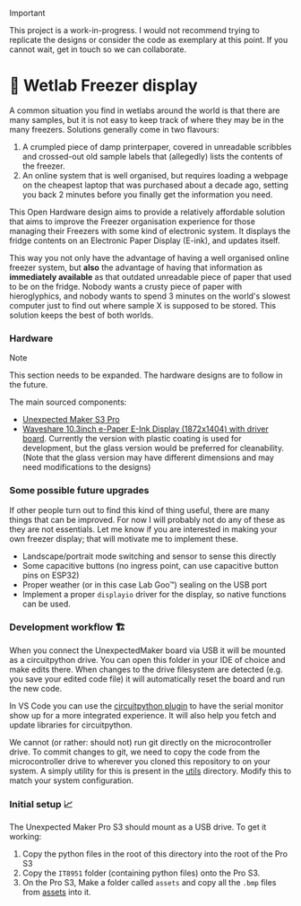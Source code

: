 > [!IMPORTANT]
> This project is a work-in-progress. I would not recommend trying to replicate the designs or consider the code as exemplary at this point. If you cannot wait, get in touch so we can collaborate.

# 🧊 Wetlab Freezer display 	

A common situation you find in wetlabs around the world is that there are many samples, but it is not easy to keep track of where they may be in the many freezers. Solutions generally come in two flavours:

1. A crumpled piece of damp printerpaper, covered in unreadable scribbles and crossed-out old sample labels that (allegedly) lists the contents of the freezer.
2. An online system that is well organised, but requires loading a webpage on the cheapest laptop that was purchased about a decade ago, setting you back 2 minutes before you finally get the information you need.

This Open Hardware design aims to provide a relatively affordable solution that aims to improve the Freezer organisation experience for those managing their Freezers with some kind of electronic system. It displays the fridge contents on an Electronic Paper Display (E-ink), and updates itself. 

This way you not only have the advantage of having a well organised online freezer system, but **also** the advantage of having that information as **immediately available** as that outdated unreadable piece of paper that used to be on the fridge. Nobody wants a crusty piece of paper with hieroglyphics, and nobody wants to spend 3 minutes on the world's slowest computer just to find out where sample X is supposed to be stored. This solution keeps the best of both worlds.

### Hardware 

> [!NOTE]  
> This section needs to be expanded. The hardware designs are to follow in the future.

The main sourced components:
* [Unexpected Maker S3 Pro](https://esp32s3.com/pros3.html#home)
* [Waveshare 10.3inch e-Paper E-Ink Display (1872x1404) with driver board](https://www.waveshare.com/product/displays/e-paper/epaper-1/10.3inch-e-paper-hat.htm). Currently the version with plastic coating is used for development, but the glass version would be preferred for cleanability. (Note that the glass version may have different dimensions and may need modifications to the designs)

### Some possible future upgrades

If other people turn out to find this kind of thing useful, there are many things that can be improved. For now I will probably not do any of these as they are not essentials. Let me know if you are interested in making your own freezer display; that will motivate me to implement these.

* Landscape/portrait mode switching and sensor to sense this directly
* Some capacitive buttons (no ingress point, can use capacitive button pins on ESP32)
* Proper weather (or in this case Lab Goo™) sealing on the USB port
* Implement a proper `displayio` driver for the display, so native functions can be used.


### Development workflow 🏗

When you connect the UnexpectedMaker board via USB it will be mounted as a circuitpython drive. You can open this folder in your IDE of choice and make edits there. When changes to the drive filesystem are detected (e.g. you save your edited code file) it will automatically reset the board and run the new code.

In VS Code you can use the [circuitpython plugin](https://marketplace.visualstudio.com/items?itemName=joedevivo.vscode-circuitpython) to have the serial monitor show up for a more integrated experience. It will also help you fetch and update libraries for circuitpython.

We cannot (or rather: should not) run git directly on the microcontroller drive. To commit changes to git, we need to copy the code from the microcontroller drive to wherever you cloned this repository to on your system. A simply utility for this is present in the [utils](utils/copy-code-from-board.sh) directory. Modify this to match your system configuration.

### Initial setup 📈

The Unexpected Maker Pro S3 should mount as a USB drive.  To get it working:

1. Copy the python files in the root of this directory into the root of the Pro S3 
2. Copy the `IT8951` folder (containing python files) onto the Pro S3.
3. On the Pro S3, Make a folder called `assets` and copy all the `.bmp` files from [assets](assets) into it.